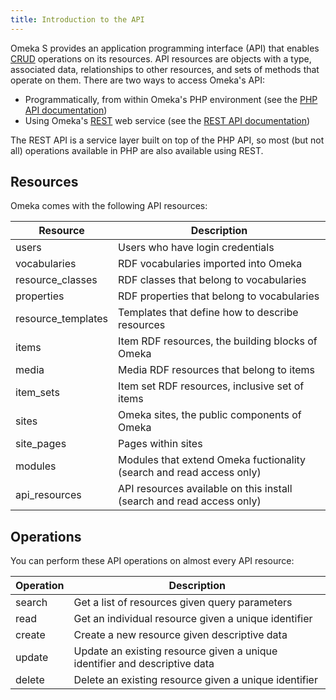 ```yaml
---
title: Introduction to the API
---
```


Omeka S provides an application programming interface (API) that enables [CRUD](https://en.wikipedia.org/wiki/Create,_read,_update_and_delete)
operations on its resources. API resources are objects with a type, associated data,
relationships to other resources, and sets of methods that operate on them. There
are two ways to access Omeka's API:

- Programmatically, from within Omeka's PHP environment (see the [PHP API documentation](php_api))
- Using Omeka's [REST](https://en.wikipedia.org/wiki/Representational_state_transfer) web service (see the [REST API documentation](rest_api))

The REST API is a service layer built on top of the PHP API, so most (but not all)
operations available in PHP are also available using REST.

## Resources

Omeka comes with the following API resources:

| Resource | Description |
| --- | --- |
| users | Users who have login credentials |
| vocabularies | RDF vocabularies imported into Omeka |
| resource_classes | RDF classes that belong to vocabularies |
| properties | RDF properties that belong to vocabularies |
| resource_templates | Templates that define how to describe resources |
| items | Item RDF resources, the building blocks of Omeka |
| media | Media RDF resources that belong to items |
| item_sets | Item set RDF resources, inclusive set of items |
| sites | Omeka sites, the public components of Omeka |
| site_pages | Pages within sites |
| modules | Modules that extend Omeka fuctionality (search and read access only) |
| api_resources | API resources available on this install (search and read access only) |

## Operations

You can perform these API operations on almost every API resource:

| Operation | Description |
| --- | --- |
| search | Get a list of resources given query parameters |
| read | Get an individual resource given a unique identifier |
| create | Create a new resource given descriptive data |
| update | Update an existing resource given a unique identifier and descriptive data |
| delete | Delete an existing resource given a unique identifier |
